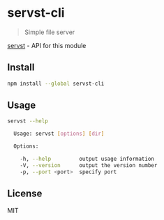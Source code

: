 # servst-cli

  > Simple file server

  [servst][servst] - API for this module

## Install

```sh
npm install --global servst-cli
```

## Usage

```sh
servst --help

  Usage: servst [options] [dir]

  Options:

    -h, --help         output usage information
    -V, --version      output the version number
    -p, --port <port>  specify port
```

## License

  MIT

[servst]: https://github.com/andrepolischuk/servst
